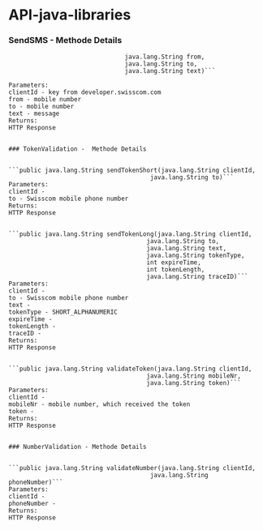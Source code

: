 API-java-libraries
==================

### SendSMS -  Methode Details

```public java.lang.String sendSms(java.lang.String clientId,
                                java.lang.String from,
                                java.lang.String to,
                                java.lang.String text)```
                                
Parameters:
clientId - key from developer.swisscom.com
from - mobile number
to - mobile number
text - message
Returns:
HTTP Response


### TokenValidation -  Methode Details


```public java.lang.String sendTokenShort(java.lang.String clientId,
                                       java.lang.String to)```
Parameters:
clientId -
to - Swisscom mobile phone number
Returns:
HTTP Response


```public java.lang.String sendTokenLong(java.lang.String clientId,
                                      java.lang.String to,
                                      java.lang.String text,
                                      java.lang.String tokenType,
                                      int expireTime,
                                      int tokenLength,
                                      java.lang.String traceID)```
Parameters:
clientId -
to - Swisscom mobile phone number
text -
tokenType - SHORT_ALPHANUMERIC
expireTime -
tokenLength -
traceID -
Returns:
HTTP Response


```public java.lang.String validateToken(java.lang.String clientId,
                                      java.lang.String mobileNr,
                                      java.lang.String token)```
Parameters:
clientId -
mobileNr - mobile number, which received the token
token -
Returns:
HTTP Response


### NumberValidation - Methode Details


```public java.lang.String validateNumber(java.lang.String clientId,
                                       java.lang.String phoneNumber)```
Parameters:
clientId -
phoneNumber -
Returns:
HTTP Response
